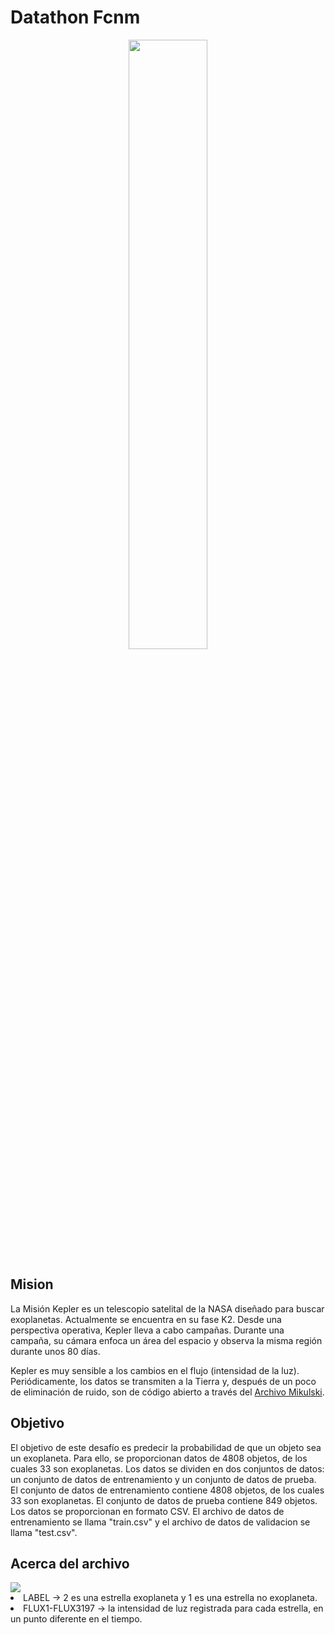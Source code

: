 <h1>Datathon Fcnm</h1>
<p align=center>
    <img src="https://cdn.discordapp.com/attachments/979914024173072424/1037787259228930059/IMG_0666.PNG" width=50% height=50%>
</p>
<h2>Mision</h2>
<p>La Misión
Kepler es un telescopio satelital de la NASA diseñado para buscar exoplanetas. Actualmente se encuentra en su fase K2. Desde una perspectiva operativa, Kepler lleva a cabo campañas. Durante una campaña, su cámara enfoca un área del espacio y observa la misma región durante unos 80 días.

Kepler es muy sensible a los cambios en el flujo (intensidad de la luz). Periódicamente, los datos se transmiten a la Tierra y, después de un poco de eliminación de ruido, son de código abierto a través del <a href="https://archive.stsci.edu/missions-and-data/k2">Archivo Mikulski</a>.</p>

<h2>Objetivo</h2>
<p>El objetivo de este desafío es predecir la probabilidad de que un objeto sea un exoplaneta. Para ello, se proporcionan datos de 4808 objetos, de los cuales 33 son exoplanetas. Los datos se dividen en dos conjuntos de datos: un conjunto de datos de entrenamiento y un conjunto de datos de prueba. El conjunto de datos de entrenamiento contiene 4808 objetos, de los cuales 33 son exoplanetas. El conjunto de datos de prueba contiene 849 objetos. Los datos se proporcionan en formato CSV. El archivo de datos de entrenamiento se llama "train.csv" y el archivo de datos de validacion se llama "test.csv".
</p>

<h2>Acerca del archivo</h2>
    <img src="img\sample_head.JPG">
<li>
    LABEL -> 2 es una estrella exoplaneta y 1 es una estrella no exoplaneta.
</li>
<li>
    FLUX1-FLUX3197 -> la intensidad de luz registrada para cada estrella, en un punto diferente en el tiempo.
</li>



